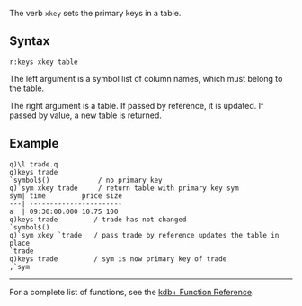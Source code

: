 The verb `xkey` sets the primary keys in a table.

Syntax
------

    r:keys xkey table

The left argument is a symbol list of column names, which must belong to the table.

The right argument is a table. If passed by reference, it is updated. If passed by value, a new table is returned.

Example
-------

    q)\l trade.q
    q)keys trade
    `symbol$()            / no primary key
    q)`sym xkey trade     / return table with primary key sym
    sym| time         price size
    ---| -----------------------
    a  | 09:30:00.000 10.75 100
    q)keys trade         / trade has not changed
    `symbol$()
    q)`sym xkey `trade   / pass trade by reference updates the table in place
    `trade
    q)keys trade         / sym is now primary key of trade
    ,`sym

------------------------------------------------------------------------

For a complete list of functions, see the [kdb+ Function Reference](Reference "wikilink").
